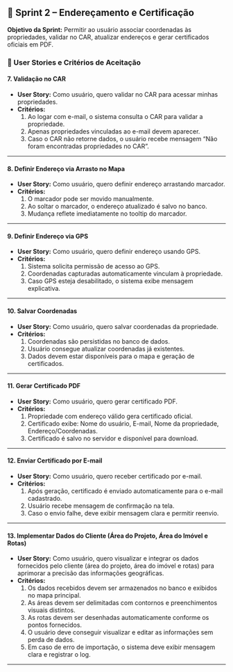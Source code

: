 ## 🏁 Sprint 2 – Endereçamento e Certificação
**Objetivo da Sprint:** Permitir ao usuário associar coordenadas às propriedades, validar no CAR, atualizar endereços e gerar certificados oficiais em PDF.

### 🔹 User Stories e Critérios de Aceitação

#### 7. Validação no CAR
- **User Story:** Como usuário, quero validar no CAR para acessar minhas propriedades.
- **Critérios:**
  1. Ao logar com e-mail, o sistema consulta o CAR para validar a propriedade.
  2. Apenas propriedades vinculadas ao e-mail devem aparecer.
  3. Caso o CAR não retorne dados, o usuário recebe mensagem “Não foram encontradas propriedades no CAR”.

---

#### 8. Definir Endereço via Arrasto no Mapa
- **User Story:** Como usuário, quero definir endereço arrastando marcador.
- **Critérios:**
  1. O marcador pode ser movido manualmente.
  2. Ao soltar o marcador, o endereço atualizado é salvo no banco.
  3. Mudança reflete imediatamente no tooltip do marcador.

---

#### 9. Definir Endereço via GPS
- **User Story:** Como usuário, quero definir endereço usando GPS.
- **Critérios:**
  1. Sistema solicita permissão de acesso ao GPS.
  2. Coordenadas capturadas automaticamente vinculam à propriedade.
  3. Caso GPS esteja desabilitado, o sistema exibe mensagem explicativa.

---

#### 10. Salvar Coordenadas
- **User Story:** Como usuário, quero salvar coordenadas da propriedade.
- **Critérios:**
  1. Coordenadas são persistidas no banco de dados.
  2. Usuário consegue atualizar coordenadas já existentes.
  3. Dados devem estar disponíveis para o mapa e geração de certificados.

---

#### 11. Gerar Certificado PDF
- **User Story:** Como usuário, quero gerar certificado PDF.
- **Critérios:**
  1. Propriedade com endereço válido gera certificado oficial.
  2. Certificado exibe: Nome do usuário, E-mail, Nome da propriedade, Endereço/Coordenadas.
  3. Certificado é salvo no servidor e disponível para download.

---

#### 12. Enviar Certificado por E-mail
- **User Story:** Como usuário, quero receber certificado por e-mail.
- **Critérios:**
  1. Após geração, certificado é enviado automaticamente para o e-mail cadastrado.
  2. Usuário recebe mensagem de confirmação na tela.
  3. Caso o envio falhe, deve exibir mensagem clara e permitir reenvio.

---

#### 13. Implementar Dados do Cliente (Área do Projeto, Área do Imóvel e Rotas)
- **User Story:** Como usuário, quero visualizar e integrar os dados fornecidos pelo cliente (área do projeto, área do imóvel e rotas) para aprimorar a precisão das informações geográficas.
- **Critérios:**
  1. Os dados recebidos devem ser armazenados no banco e exibidos no mapa principal.  
  2. As áreas devem ser delimitadas com contornos e preenchimentos visuais distintos.  
  3. As rotas devem ser desenhadas automaticamente conforme os pontos fornecidos.  
  4. O usuário deve conseguir visualizar e editar as informações sem perda de dados.  
  5. Em caso de erro de importação, o sistema deve exibir mensagem clara e registrar o log.  

---
